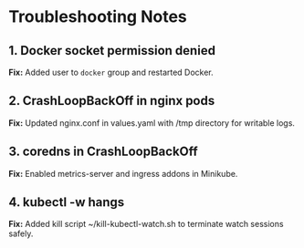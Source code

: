
# Troubleshooting Notes

## 1. Docker socket permission denied
**Fix:** Added user to `docker` group and restarted Docker.

## 2. CrashLoopBackOff in nginx pods
**Fix:** Updated nginx.conf in values.yaml with /tmp directory for writable logs.

## 3. coredns in CrashLoopBackOff
**Fix:** Enabled metrics-server and ingress addons in Minikube.

## 4. kubectl -w hangs
**Fix:** Added kill script ~/kill-kubectl-watch.sh to terminate watch sessions safely.

